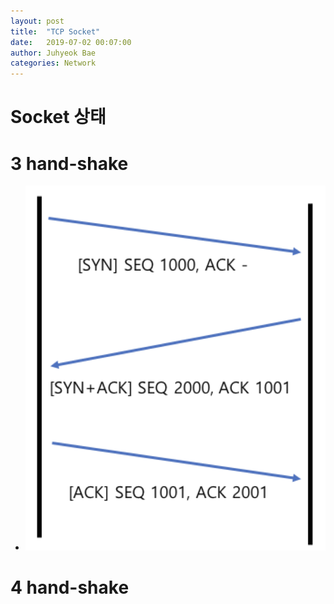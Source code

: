 ```yaml
---
layout: post
title:  "TCP Socket"
date:   2019-07-02 00:07:00
author: Juhyeok Bae
categories: Network
---
```


# Socket 상태

# 3 hand-shake
- ![3 Hand shake](/assets/img/tcp-3handshake.png)

# 4 hand-shake
